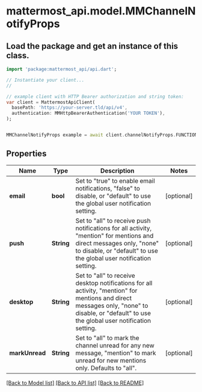 # mattermost_api.model.MMChannelNotifyProps

## Load the package and get an instance of this class.
```dart
import 'package:mattermost_api/api.dart';

// Instantiate your client...
//

// example client with HTTP Bearer authorization and string token:
var client = MattermostApiClient(
  basePath: 'https://your-server.tld/api/v4',
  authentication: MMHttpBearerAuthentication('YOUR TOKEN'),
);


MMChannelNotifyProps example = await client.channelNotifyProps.FUNCTION_THAT_RETURNS_THIS_CLASS();

```

## Properties
Name | Type | Description | Notes
------------ | ------------- | ------------- | -------------
**email** | **bool** | Set to \"true\" to enable email notifications, \"false\" to disable, or \"default\" to use the global user notification setting. | [optional] 
**push** | **String** | Set to \"all\" to receive push notifications for all activity, \"mention\" for mentions and direct messages only, \"none\" to disable, or \"default\" to use the global user notification setting. | [optional] 
**desktop** | **String** | Set to \"all\" to receive desktop notifications for all activity, \"mention\" for mentions and direct messages only, \"none\" to disable, or \"default\" to use the global user notification setting. | [optional] 
**markUnread** | **String** | Set to \"all\" to mark the channel unread for any new message, \"mention\" to mark unread for new mentions only. Defaults to \"all\". | [optional] 

[[Back to Model list]](../GENERATED_README.md#documentation-for-models) [[Back to API list]](../GENERATED_README.md#documentation-for-api-endpoints) [[Back to README]](../GENERATED_README.md)


